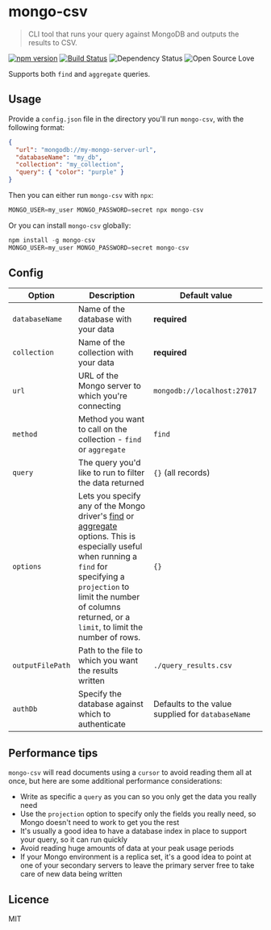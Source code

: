 # mongo-csv

> CLI tool that runs your query against MongoDB and outputs the results to CSV.

[![npm version](https://badge.fury.io/js/mongo-csv.svg)](https://badge.fury.io/js/mongo-csv)
[![Build Status](https://travis-ci.org/rouanw/mongo-csv.svg?branch=master)](https://travis-ci.org/rouanw/mongo-csv)
![Dependency Status](https://david-dm.org/rouanw/mongo-csv.svg)
![Open Source Love](https://badges.frapsoft.com/os/mit/mit.svg?v=102)

Supports both `find` and `aggregate` queries.

## Usage

Provide a `config.json` file in the directory you'll run `mongo-csv`, with the following format:

```json
{
  "url": "mongodb://my-mongo-server-url",
  "databaseName": "my_db",
  "collection": "my_collection",
  "query": { "color": "purple" }
}
```

Then you can either run `mongo-csv` with `npx`:

```js
MONGO_USER=my_user MONGO_PASSWORD=secret npx mongo-csv
```

Or you can install `mongo-csv` globally:

```js
npm install -g mongo-csv
MONGO_USER=my_user MONGO_PASSWORD=secret mongo-csv
```

## Config

Option|Description|Default value
---|---|---
`databaseName`|Name of the database with your data|**required**
`collection`|Name of the collection with your data|**required**
`url`|URL of the Mongo server to which you're connecting|`mongodb://localhost:27017`
`method`|Method you want to call on the collection - `find` or `aggregate`|`find`
`query`|The query you'd like to run to filter the data returned|`{}` (all records)
`options`|Lets you specify any of the Mongo driver's [find](http://mongodb.github.io/node-mongodb-native/3.1/api/Collection.html#find) or [aggregate](http://mongodb.github.io/node-mongodb-native/3.1/api/Collection.html#aggregate) options. This is especially useful when running a `find` for specifying a `projection` to limit the number of columns returned, or a `limit`, to limit the number of rows.|`{}`
`outputFilePath`|Path to the file to which you want the results written|`./query_results.csv`
`authDb`|Specify the database against which to authenticate|Defaults to the value supplied for `databaseName`

## Performance tips

`mongo-csv` will read documents using a `cursor` to avoid reading them all at once, but here are some additional performance considerations:
- Write as specific a `query` as you can so you only get the data you really need
- Use the `projection` option to specify only the fields you really need, so Mongo doesn't need to work to get you the rest
- It's usually a good idea to have a database index in place to support your query, so it can run quickly
- Avoid reading huge amounts of data at your peak usage periods
- If your Mongo environment is a replica set, it's a good idea to point at one of your secondary servers to leave the primary server free to take care of new data being written

## Licence

MIT
